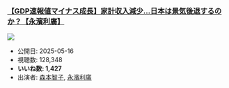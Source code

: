 ### [【GDP速報値マイナス成長】家計収入減少…日本は景気後退するのか？【永濱利廣】](https://www.youtube.com/watch?v=Jw-_4XnXMIc)
[![](https://img.youtube.com/vi/Jw-_4XnXMIc/sddefault.jpg)](https://www.youtube.com/watch?v=Jw-_4XnXMIc)
-   公開日: 2025-05-16
-   視聴数: 128,348
-   **いいね数: 1,427**
-   出演者: [森本智子](/rehacq_fan/people/森本智子 "wikilink"), [永濱利廣](/rehacq_fan/people/永濱利廣 "wikilink")
